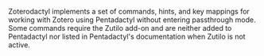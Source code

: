 Zoterodactyl implements a set of commands, hints, and key mappings for working with Zotero using Pentadactyl without entering passthrough mode. Some commands require the Zutilo add-on and are neither added to Pentadactyl nor listed in Pentadactyl's documentation when Zutilo is not active.

